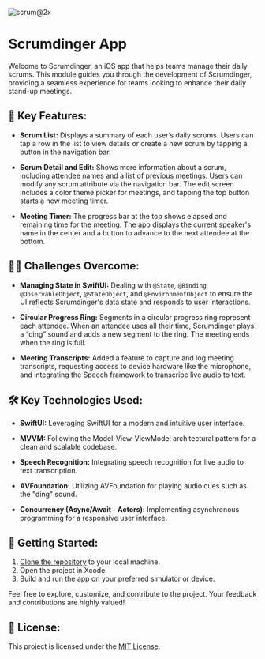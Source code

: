 ![scrum@2x](https://github.com/AbdelrahmanShehab/Scrumdinger/assets/36604938/b3f5a0de-cd57-419c-96d4-0b94b800f502)

# Scrumdinger App

Welcome to Scrumdinger, an iOS app that helps teams manage their daily scrums. This module guides you through the development of Scrumdinger, providing a seamless experience for teams looking to enhance their daily stand-up meetings.

## 🌟 Key Features:

- **Scrum List:** Displays a summary of each user’s daily scrums. Users can tap a row in the list to view details or create a new scrum by tapping a button in the navigation bar.
  
- **Scrum Detail and Edit:** Shows more information about a scrum, including attendee names and a list of previous meetings. Users can modify any scrum attribute via the navigation bar. The edit screen includes a color theme picker for meetings, and tapping the top button starts a new meeting timer.

- **Meeting Timer:** The progress bar at the top shows elapsed and remaining time for the meeting. The app displays the current speaker's name in the center and a button to advance to the next attendee at the bottom.

## 👨‍💻 Challenges Overcome:

- **Managing State in SwiftUI:** Dealing with `@State`, `@Binding`, `@ObservableObject`, `@StateObject`, and `@EnvironmentObject` to ensure the UI reflects Scrumdinger's data state and responds to user interactions.

- **Circular Progress Ring:** Segments in a circular progress ring represent each attendee. When an attendee uses all their time, Scrumdinger plays a “ding” sound and adds a new segment to the ring. The meeting ends when the ring is full.

- **Meeting Transcripts:** Added a feature to capture and log meeting transcripts, requesting access to device hardware like the microphone, and integrating the Speech framework to transcribe live audio to text.

## 🛠️ Key Technologies Used:

- **SwiftUI:** Leveraging SwiftUI for a modern and intuitive user interface.
  
- **MVVM:** Following the Model-View-ViewModel architectural pattern for a clean and scalable codebase.

- **Speech Recognition:** Integrating speech recognition for live audio to text transcription.

- **AVFoundation:** Utilizing AVFoundation for playing audio cues such as the "ding" sound.

- **Concurrency (Async/Await - Actors):** Implementing asynchronous programming for a responsive user interface.

## 🚀 Getting Started:

1. [Clone the repository](#) to your local machine.
2. Open the project in Xcode.
3. Build and run the app on your preferred simulator or device.

Feel free to explore, customize, and contribute to the project. Your feedback and contributions are highly valued!

## 📄 License:

This project is licensed under the [MIT License](LICENSE).
